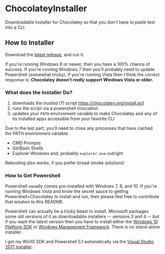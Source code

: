 # ChocolateyInstaller

Downloadable Installer for Chocolatey so that you don't have to paste text into a CLI.

## How to Installer

Download the [latest release](https://github.com/jstine35/ChocolateyInstaller/releases),
and run it.

If you're running Windows 8 or newer, then you have a 100% chance of success.  If you're running Windows 7
then you'll probably need to update Powershell (somewhat tricky).  If you're running Vista then I think 
the correct response is: **Chocolatey doesn't _really_ support Windows Vista or older.**

### What does the Installer Do?

1. downloads the _trusted (?)_ script https://chocolatey.org/install.ps1
2. runs the script via a powershell invocation
3. updates your `PATH` environment variable to make Chocolatey and any of its installed apps accessible
   from your favorite CLI

Due to the last part, you'll need to close any processes that have cached the PATH environment variable:
 * CMD Prompts
 * Git/Bash Shells
 * Explorer Windows and, probably `explorer.exe` outright

Rebooting also works, if you prefer broad-stroke solutions!
 
### How to Get Powershell

Powershell usually comes pre-installed with Windows 7, 8, and 10.  If you're running Windows Vista and know
the secret sauce to getting Powershell+Chocolatey to install and run, then please feel free to contribute that
wisdom to this README.

Powershell can actually be a tricky beast to install.  Microsoft packages some old versions of
it as downloadable installers -- versions 3 and 4 -- but if you want the _latest_ version then
you have to install either the [Windows 10 Platform SDK](https://developer.microsoft.com/en-US/windows/downloads/windows-10-sdk)
or [Windows Management Framework](https://docs.microsoft.com/en-us/powershell/wmf/readme#wmf-availability-across-windows-operating-systems).
There is no stand-alone installer.

I got my Win10 SDK and Powershell 5.1 automatically via the [Visual Studio 2017 installer](https://www.visualstudio.com/downloads/).
